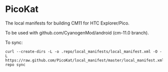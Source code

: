 PicoKat
==============

The local manifests for building CM11 for HTC Explorer/Pico.

To be used with github.com/CyanogenMod/android (cm-11.0 branch).


To sync:

    curl --create-dirs -L -o .repo/local_manifests/local_manifest.xml -O -L https://raw.github.com/PicoKat/local_manifest/master/local_manifest.xml
    repo sync

